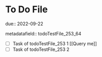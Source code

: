 # To Do File

due:: 2022-09-22

metadatafield:: todoTestFile_253\_64

- [ ] Task of todoTestFile_253 1 [[Query me]]
- [ ] Task of todoTestFile_253 2
